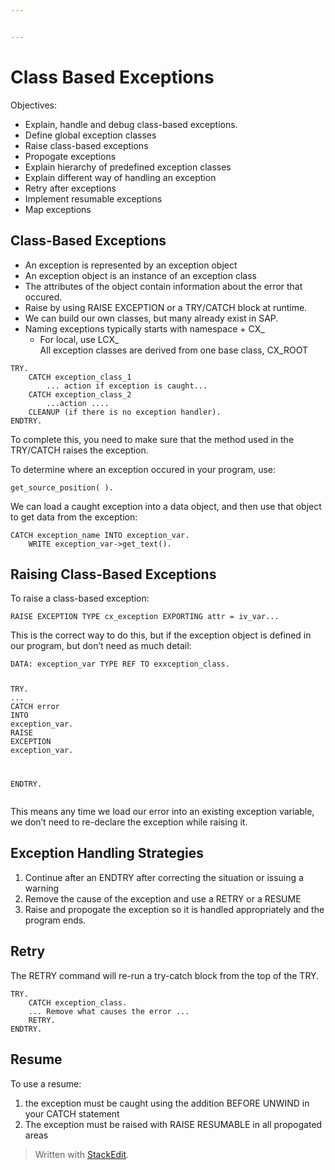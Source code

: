 ```yaml
---


---
```


<h1 id="class-based-exceptions">Class Based Exceptions</h1>
<p>Objectives:</p>
<ul>
<li>Explain, handle and debug class-based exceptions.</li>
<li>Define global exception classes</li>
<li>Raise class-based exceptions</li>
<li>Propogate exceptions</li>
<li>Explain hierarchy of predefined exception classes</li>
<li>Explain different way of handling an exception</li>
<li>Retry after exceptions</li>
<li>Implement resumable exceptions</li>
<li>Map exceptions</li>
</ul>
<h2 id="class-based-exceptions-1">Class-Based Exceptions</h2>
<ul>
<li>An exception is represented by an exception object</li>
<li>An exception object is an instance of an exception class</li>
<li>The attributes of the object contain information about the error that occured.</li>
<li>Raise by using RAISE EXCEPTION or a TRY/CATCH block at runtime.</li>
<li>We can build our own classes, but many already exist in SAP.</li>
<li>Naming exceptions typically starts with namespace + CX_
<ul>
<li>For local, use LCX_<br>
All exception classes are derived from one base class, CX_ROOT</li>
</ul>
</li>
</ul>
<pre class=" language-abap"><code class="prism  language-abap"><span class="token keyword">TRY</span><span class="token punctuation">.</span>
	<span class="token keyword">CATCH</span> exception_class_1
		<span class="token punctuation">.</span><span class="token punctuation">.</span><span class="token punctuation">.</span> action <span class="token keyword">if</span> <span class="token keyword">exception</span> <span class="token keyword">is</span> caught<span class="token punctuation">.</span><span class="token punctuation">.</span><span class="token punctuation">.</span>
	<span class="token keyword">CATCH</span> exception_class_2
		<span class="token punctuation">.</span><span class="token punctuation">.</span><span class="token punctuation">.</span>action <span class="token punctuation">.</span><span class="token punctuation">.</span><span class="token punctuation">.</span><span class="token punctuation">.</span>
	<span class="token keyword">CLEANUP</span> <span class="token punctuation">(</span>if there <span class="token keyword">is</span> <span class="token keyword">no</span> <span class="token keyword">exception</span> <span class="token keyword">handler</span><span class="token punctuation">)</span><span class="token punctuation">.</span>
<span class="token keyword">ENDTRY</span><span class="token punctuation">.</span> 
</code></pre>
<p>To complete this, you need to make sure that the method used in the TRY/CATCH raises the exception.</p>
<p>To determine where an exception occured in your program, use:</p>
<pre class=" language-abap"><code class="prism  language-abap">get_source_position<span class="token punctuation">(</span> <span class="token punctuation">)</span><span class="token punctuation">.</span>
</code></pre>
<p>We can load a caught exception into a data object, and then use that object to get data from the exception:</p>
<pre class=" language-abap"><code class="prism  language-abap"><span class="token keyword">CATCH</span> exception_name <span class="token keyword">INTO</span> exception_var<span class="token punctuation">.</span>
	<span class="token keyword">WRITE</span> exception_var<span class="token token-operator punctuation">-&gt;</span>get_text<span class="token punctuation">(</span><span class="token punctuation">)</span><span class="token punctuation">.</span>
</code></pre>
<h2 id="raising-class-based-exceptions">Raising Class-Based Exceptions</h2>
<p>To raise a class-based exception:</p>
<pre class=" language-abap"><code class="prism  language-abap"><span class="token keyword">RAISE</span> <span class="token keyword">EXCEPTION</span> <span class="token keyword">TYPE</span> cx_exception <span class="token keyword">EXPORTING</span> attr <span class="token operator">=</span> iv_var<span class="token punctuation">.</span><span class="token punctuation">.</span><span class="token punctuation">.</span>
</code></pre>
<p>This is the correct way to do this, but if the exception object is defined in our program, but don’t need as much detail:</p>
<pre class=" language-abap"><code class="prism  language-abap"><span class="token keyword">DATA</span><span class="token punctuation">:</span> exception_var <span class="token keyword">TYPE</span> <span class="token keyword">REF</span> <span class="token keyword">TO</span> exxception_class<span class="token punctuation">.</span>

<span class="token keyword">TRY</span><span class="token punctuation">.</span>
	<span class="token punctuation">.</span><span class="token punctuation">.</span><span class="token punctuation">.</span>
<span class="token keyword">CATCH</span> error <span class="token keyword">INTO</span> exception_var<span class="token punctuation">.</span>
	<span class="token keyword">RAISE</span> <span class="token keyword">EXCEPTION</span> exception_var<span class="token punctuation">.</span>
	
<span class="token keyword">ENDTRY</span><span class="token punctuation">.</span>
</code></pre>
<p>This means any time we load our error into an existing exception variable, we don’t need to re-declare the exception while raising it.</p>
<h2 id="exception-handling-strategies">Exception Handling Strategies</h2>
<ol>
<li>Continue after an ENDTRY after correcting the situation or issuing a warning</li>
<li>Remove the cause of the exception and use a RETRY or a RESUME</li>
<li>Raise and propogate the exception so it is handled appropriately and the program ends.</li>
</ol>
<h2 id="retry">Retry</h2>
<p>The RETRY command will re-run a try-catch block from the top of the TRY.</p>
<pre class=" language-abap"><code class="prism  language-abap"><span class="token keyword">TRY</span><span class="token punctuation">.</span>
	<span class="token keyword">CATCH</span> exception_class<span class="token punctuation">.</span>
	<span class="token punctuation">.</span><span class="token punctuation">.</span><span class="token punctuation">.</span> Remove what causes the error <span class="token punctuation">.</span><span class="token punctuation">.</span><span class="token punctuation">.</span>
	<span class="token keyword">RETRY</span><span class="token punctuation">.</span>
<span class="token keyword">ENDTRY</span><span class="token punctuation">.</span>
</code></pre>
<h2 id="resume">Resume</h2>
<p>To use a resume:</p>
<ol>
<li>the exception must be caught using the addition BEFORE UNWIND in your CATCH statement</li>
<li>The exception must be raised with RAISE RESUMABLE in all propogated areas</li>
</ol>
<blockquote>
<p>Written with <a href="https://stackedit.io/">StackEdit</a>.</p>
</blockquote>

